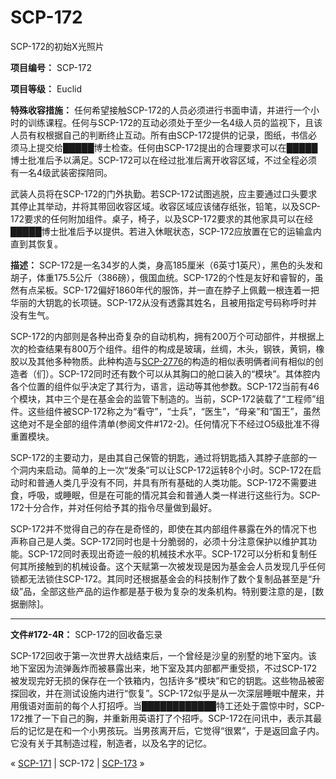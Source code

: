 # SCP-172
                        




SCP-172的初始X光照片



**项目编号：** SCP-172

**项目等级：** Euclid

**特殊收容措施：** 任何希望接触SCP-172的人员必须进行书面申请，并进行一个小时的训练课程。任何与SCP-172的互动必须处于至少一名4级人员的监视下，且该人员有权根据自己的判断终止互动。所有由SCP-172提供的记录，图纸，书信必须马上提交给█████博士检查。任何由SCP-172提出的合理要求可以在█████博士批准后予以满足。SCP-172可以在经过批准后离开收容区域，不过全程必须有一名4级武装密探陪同。

武装人员将在SCP-172的门外执勤。若SCP-172试图逃脱，应主要通过口头要求其停止其举动，并将其带回收容区域。收容区域应该储存纸张，铅笔，以及SCP-172要求的任何附加组件。桌子，椅子，以及SCP-172要求的其他家具可以在经█████博士批准后予以提供。若进入休眠状态，SCP-172应放置在它的运输盒内直到其恢复。

**描述：** SCP-172是一名34岁的人类，身高185厘米（6英寸1英尺），黑色的头发和胡子，体重175.5公斤（386磅），俄国血统。SCP-172的个性是友好和睿智的，虽然有点呆板。SCP-172偏好1860年代的服饰，并一直在脖子上佩戴一根连着一把华丽的大钥匙的长项链。SCP-172从没有透露其姓名，且被用指定号码称呼时并没有生气。

SCP-172的内部则是各种出奇复杂的自动机构，拥有200万个可动部件，并根据上次的检查结果有800万个组件。组件的构成是玻璃，丝绸，木头，钢铁，黄铜，橡胶以及其他多种物质。此种构造与[SCP-2776](/scp-2776)的构造的相似表明俩者间有相似的创造者（们）。SCP-172同时还有数个可以从其胸口的舱口装入的“模块”。其体腔内各个位置的组件似乎决定了其行为，语言，运动等其他参数。SCP-172当前有46个模块，其中三个是在基金会的监管下制造的。当前，SCP-172装载了“工程师”组件。这些组件被SCP-172称之为“看守”，“士兵”，“医生”，“母亲”和“国王”，虽然这绝对不是全部的组件清单(参阅文件#172-2)。任何情况下不经过O5级批准不得重置模块。

SCP-172的主要动力，是由其自己保管的钥匙，通过将钥匙插入其脖子底部的一个洞内来启动。简单的上一次“发条”可以让SCP-172运转8个小时。SCP-172在启动时和普通人类几乎没有不同，并具有所有基础的人类功能。SCP-172不需要进食，呼吸，或睡眠，但是在可能的情况其会和普通人类一样进行这些行为。SCP-172十分合作，并对任何给予其的指令尽量做到最好。

SCP-172并不觉得自己的存在是奇怪的，即使在其内部组件暴露在外的情况下也声称自己是人类。SCP-172同时也是十分脆弱的，必须十分注意保护以维护其功能。SCP-172同时表现出奇迹一般的机械技术水平。SCP-172可以分析和复制任何其所接触到的机械设备。这个天赋第一次被发现是因为基金会人员发现几乎任何锁都无法锁住SCP-172。其同时还根据基金会的科技制作了数个复制品甚至是“升级”品，全部这些产品的运作都是基于极为复杂的发条机构。特别要注意的是，[数据删除]。


---

**文件#172-4R：** SCP-172的回收备忘录

SCP-172回收于第一次世界大战结束后，一个曾经是沙皇的别墅的地下室内。该地下室因为流弹轰炸而被暴露出来，地下室及其内部都严重受损，不过SCP-172被发现完好无损的保存在一个铁箱内，包括许多“模块”和它的钥匙。这些物品被密探回收，并在测试设施内进行“恢复”。SCP-172似乎是从一次深层睡眠中醒来，并用俄语对面前的每个人打招呼。当████████████特工还处于震惊中时，SCP-172推了一下自己的胸，并重新用英语打了个招呼。SCP-172在问讯中，表示其最后的记忆是在和一个小男孩玩。当男孩离开后，它觉得“很累”，于是返回盒子内。它没有关于其制造过程，制造者，以及名字的记忆。



« [SCP-171](/scp-171) | SCP-172 | [SCP-173](/scp-173) »





                    